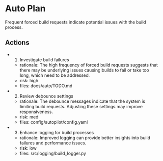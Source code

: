 # Auto Plan

Frequent forced build requests indicate potential issues with the build process.

## Actions
- 1. Investigate build failures
  - rationale: The high frequency of forced build requests suggests that there may be underlying issues causing builds to fail or take too long, which need to be addressed.
  - risk: high
  - files: docs/auto/TODO.md
- 2. Review debounce settings
  - rationale: The debounce messages indicate that the system is limiting build requests. Adjusting these settings may improve responsiveness.
  - risk: med
  - files: config/autopilot/config.yaml
- 3. Enhance logging for build processes
  - rationale: Improved logging can provide better insights into build failures and performance issues.
  - risk: low
  - files: src/logging/build_logger.py